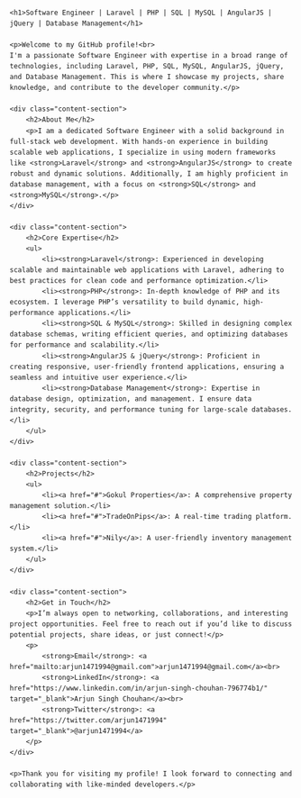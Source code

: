 <!DOCTYPE html>
<html lang="en">
<head>
    <meta charset="UTF-8">
    <meta name="viewport" content="width=device-width, initial-scale=1.0">
    <title>GitHub Profile - Arjun Singh Chouhan</title>
    <style>
        body {
            font-family: Arial, sans-serif;
            line-height: 1.6;
            margin: 20px;
        }
        h1, h2, h3 {
            color: #2c3e50;
        }
        a {
            color: #3498db;
            text-decoration: none;
        }
        a:hover {
            text-decoration: underline;
        }
        .content-section {
            margin-bottom: 20px;
        }
    </style>
</head>
<body>

    <h1>Software Engineer | Laravel | PHP | SQL | MySQL | AngularJS | jQuery | Database Management</h1>

    <p>Welcome to my GitHub profile!<br>
    I'm a passionate Software Engineer with expertise in a broad range of technologies, including Laravel, PHP, SQL, MySQL, AngularJS, jQuery, and Database Management. This is where I showcase my projects, share knowledge, and contribute to the developer community.</p>

    <div class="content-section">
        <h2>About Me</h2>
        <p>I am a dedicated Software Engineer with a solid background in full-stack web development. With hands-on experience in building scalable web applications, I specialize in using modern frameworks like <strong>Laravel</strong> and <strong>AngularJS</strong> to create robust and dynamic solutions. Additionally, I am highly proficient in database management, with a focus on <strong>SQL</strong> and <strong>MySQL</strong>.</p>
    </div>

    <div class="content-section">
        <h2>Core Expertise</h2>
        <ul>
            <li><strong>Laravel</strong>: Experienced in developing scalable and maintainable web applications with Laravel, adhering to best practices for clean code and performance optimization.</li>
            <li><strong>PHP</strong>: In-depth knowledge of PHP and its ecosystem. I leverage PHP’s versatility to build dynamic, high-performance applications.</li>
            <li><strong>SQL & MySQL</strong>: Skilled in designing complex database schemas, writing efficient queries, and optimizing databases for performance and scalability.</li>
            <li><strong>AngularJS & jQuery</strong>: Proficient in creating responsive, user-friendly frontend applications, ensuring a seamless and intuitive user experience.</li>
            <li><strong>Database Management</strong>: Expertise in database design, optimization, and management. I ensure data integrity, security, and performance tuning for large-scale databases.</li>
        </ul>
    </div>

    <div class="content-section">
        <h2>Projects</h2>
        <ul>
            <li><a href="#">Gokul Properties</a>: A comprehensive property management solution.</li>
            <li><a href="#">TradeOnPips</a>: A real-time trading platform.</li>
            <li><a href="#">Nily</a>: A user-friendly inventory management system.</li>
        </ul>
    </div>

    <div class="content-section">
        <h2>Get in Touch</h2>
        <p>I’m always open to networking, collaborations, and interesting project opportunities. Feel free to reach out if you’d like to discuss potential projects, share ideas, or just connect!</p>
        <p>
            <strong>Email</strong>: <a href="mailto:arjun1471994@gmail.com">arjun1471994@gmail.com</a><br>
            <strong>LinkedIn</strong>: <a href="https://www.linkedin.com/in/arjun-singh-chouhan-796774b1/" target="_blank">Arjun Singh Chouhan</a><br>
            <strong>Twitter</strong>: <a href="https://twitter.com/arjun1471994" target="_blank">@arjun1471994</a>
        </p>
    </div>

    <p>Thank you for visiting my profile! I look forward to connecting and collaborating with like-minded developers.</p>

</body>
</html>
